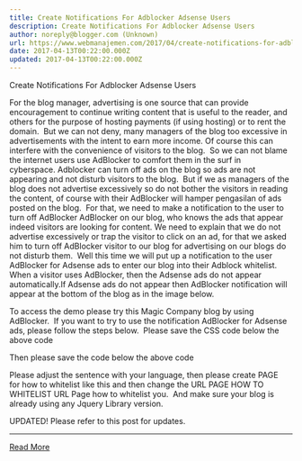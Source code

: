 ```yaml
---
title: Create Notifications For Adblocker Adsense Users
description: Create Notifications For Adblocker Adsense Users
author: noreply@blogger.com (Unknown)
url: https://www.webmanajemen.com/2017/04/create-notifications-for-adblocker.html
date: 2017-04-13T00:22:00.000Z
updated: 2017-04-13T00:22:00.000Z
---
```


Create Notifications For Adblocker Adsense Users

For the blog manager, advertising is one source that can provide encouragement to continue writing content that is useful to the reader, and others for the purpose of hosting payments (if using hosting) or to rent the domain. 
But we can not deny, many managers of the blog too excessive in advertisements with the intent to earn more income. Of course this can interfere with the convenience of visitors to the blog. 
So we can not blame the internet users use AdBlocker to comfort them in the surf in cyberspace. Adblocker can turn off ads on the blog so ads are not appearing and not disturb visitors to the blog. 
But if we as managers of the blog does not advertise excessively so do not bother the visitors in reading the content, of course with their AdBlocker will hamper pengasilan of ads posted on the blog. 
For that, we need to make a notification to the user to turn off AdBlocker AdBlocker on our blog, who knows the ads that appear indeed visitors are looking for content. We need to explain that we do not advertise excessively or trap the visitor to click on an ad, for that we asked him to turn off AdBlocker visitor to our blog for advertising on our blogs do not disturb them. 
Well this time we will put up a notification to the user AdBlocker for Adsense ads to enter our blog into their Adblock whitelist. 
When a visitor uses AdBlocker, then the Adsense ads do not appear automatically.If Adsense ads do not appear then AdBlocker notification will appear at the bottom of the blog as in the image below. 


To access the demo please try this Magic Company blog by using AdBlocker. 
If you want to try to use the notification AdBlocker for Adsense ads, please follow the steps below. 
Please save the CSS code below the above code </head> 

<style>
#keep-ads {
 background: #1C90F3;
 color: #fff;
 padding: 10px 20px;
 position: fixed;
 bottom: -150px;
 left: 0;
 opacity: 0;
 font-size: 100%;
 line-height: 1.5em;
 transition: all .3s;
 width: 100%;
 height: auto;
 -moz-box-sizing: border-box;
 -webkit-box-sizing: border-box;
 box-sizing: border-box;
 z-index: 100000
}
#keep-ads p {
 margin: 0!important
}
#keep-ads a {
 color:#fff;
 text-decoration:underline;
}
#keep-ads.show {
 pointer-events: auto;
 opacity: 1;
 bottom: 0
}
.close-keep-ads {
 position: absolute;
 top: 0;
 right: 0;
 font-size: 24px;
 font-weight: 700;
 cursor:pointer;
 width:24px;
 height:24px;
 line-height:24px;
 text-align:center;
}</style>
Then please save the code below the above code </body> 

<div id='keep-ads'>
 <p>Like this blog? Keep us running by whitelisting this blog in your ad blocker.</p>
 <p>This is <a href='URL PAGE HOW TO WHITELIST' target='_blank' title='how to whitelisting'>how to whitelisting</a> this blog in your ad blocker.</p>
 <p>Thank you!</p>
 <div class='close-keep-ads' onclick='hidekeep()'>&#215;</div>
</div>
<script>
//<![CDATA[
setTimeout(function() {
 var info = document.getElementById("keep-ads");
 var ads = document.querySelectorAll("ins.adsbygoogle");
 if ($(ads).height() === 0 ) {
 info.className = "show";
 }
}, 2000)
function hidekeep() {
 var e = document.getElementById("keep-ads").style.display = "none";
};
//]]>
</script>
Please adjust the sentence with your language, then please create PAGE for how to whitelist like this and then change the URL PAGE HOW TO WHITELIST URL Page how to whitelist you. 
And make sure your blog is already using any Jquery Library version. 

UPDATED!
Please refer to this post for updates.<hr/> <a href="https://www.webmanajemen.com/2017/04/create-notifications-for-adblocker.html" rel="follow" class="button" id="read-more">Read More</a>